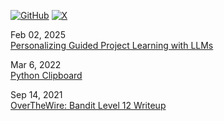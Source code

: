 [![GitHub](https://img.shields.io/badge/GitHub-000000?style=flat&logo=github)](https://github.com/wldasf) [![X](https://img.shields.io/badge/x-000000?style=flat&logo=X)](https://x.com/wldasf)


Feb 02, 2025<br>
[Personalizing Guided Project Learning with LLMs](/blogs/guided-project-based-learning.md)

Mar 6, 2022<br>
[Python Clipboard](/blogs/python-clipboard.md)

Sep 14, 2021<br>
[OverTheWire: Bandit Level 12 Writeup](/blogs/overthewire-bandit-12.md)
